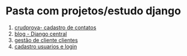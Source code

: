 # Pasta com projetos/estudo django

1. [ crudprova- cadastro de contatos](https://github.com/FlaviodosSantos/django/tree/main/crudprova)
2. [ blog - Django central](https://github.com/FlaviodosSantos/django/tree/main/mysite)
3. [gestão de cliente clientes](https://github.com/FlaviodosSantos/django/tree/main/gestao_clientes)
4. [cadastro usuarios e login](https://github.com/FlaviodosSantos/django/tree/main/cadastro_login)

